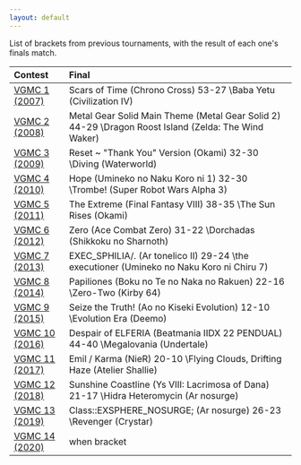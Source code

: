 ```yaml
---
layout: default
---
```


List of brackets from previous tournaments, with the result of each one's finals match.

Contest | Final
:------- | :-----
[VGMC 1 (2007)](http://www.bracketmaker.com/tlist.cfm?tid=229929) | Scars of Time (Chrono Cross) 53-27 \Baba Yetu (Civilization IV)
[VGMC 2 (2008)](http://www.bracketmaker.com/tlist.cfm?tid=276389) | Metal Gear Solid Main Theme (Metal Gear Solid 2) 44-29 \Dragon Roost Island (Zelda: The Wind Waker)
[VGMC 3 (2009)](http://www.bracketmaker.com/tlist.cfm?tid=327002) | Reset ~ "Thank You" Version (Okami) 32-30 \Diving (Waterworld)
[VGMC 4 (2010)](http://www.bracketmaker.com/tlist.cfm?tid=364957) | Hope (Umineko no Naku Koro ni 1) 32-30 \Trombe! (Super Robot Wars Alpha 3)
[VGMC 5 (2011)](http://www.bracketmaker.com/tlist.cfm?tid=397610) | The Extreme (Final Fantasy VIII) 38-35 \The Sun Rises (Okami)
[VGMC 6 (2012)](http://www.bracketmaker.com/tlist.cfm?tid=426428) | Zero (Ace Combat Zero) 31-22 \Dorchadas (Shikkoku no Sharnoth)
[VGMC 7 (2013)](http://www.bracketmaker.com/tlist.cfm?tid=444450) | EXEC_SPHILIA/. (Ar tonelico II) 29-24 \the executioner (Umineko no Naku Koro ni Chiru 7)
[VGMC 8 (2014)](http://www.bracketmaker.com/tmenu.cfm?tid=454368) | Papiliones (Boku no Te no Naka no Rakuen) 22-16 \Zero-Two (Kirby 64)
[VGMC 9 (2015)](http://www.bracketmaker.com/tmenu.cfm?tid=459544) | Seize the Truth! (Ao no Kiseki Evolution) 12-10 \Evolution Era (Deemo)
[VGMC 10 (2016)](http://www.bracketmaker.com/tmenu.cfm?tid=463073) | Despair of ELFERIA (Beatmania IIDX 22 PENDUAL) 44-40 \Megalovania (Undertale)
[VGMC 11 (2017)](http://www.bracketmaker.com/tlist.cfm?tid=466312) | Emil / Karma (NieR) 20-10 \Flying Clouds, Drifting Haze (Atelier Shallie)
[VGMC 12 (2018)](http://www.bracketmaker.com/tlist.cfm?tid=469506) | Sunshine Coastline (Ys VIII: Lacrimosa of Dana) 21-17 \Hidra Heteromycin (Ar nosurge)
[VGMC 13 (2019)](http://www.bracketmaker.com/tlist.cfm?tid=471679) | Class::EXSPHERE_NOSURGE; (Ar nosurge) 26-23 \Revenger (Crystar)
[VGMC 14 (2020)](https://gamefaqs.gamespot.com/boards/8-gamefaqs-contests?search=vgmc) | when bracket